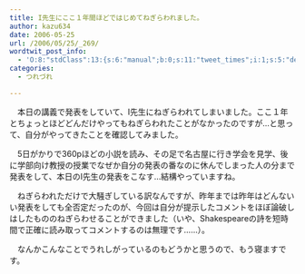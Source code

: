 ```yaml
---
title: I先生にここ１年間ほどではじめてねぎらわれました。
author: kazu634
date: 2006-05-25
url: /2006/05/25/_269/
wordtwit_post_info:
  - 'O:8:"stdClass":13:{s:6:"manual";b:0;s:11:"tweet_times";i:1;s:5:"delay";i:0;s:7:"enabled";i:1;s:10:"separation";s:2:"60";s:7:"version";s:3:"3.7";s:14:"tweet_template";b:0;s:6:"status";i:2;s:6:"result";a:0:{}s:13:"tweet_counter";i:2;s:13:"tweet_log_ids";a:1:{i:0;i:2379;}s:9:"hash_tags";a:0:{}s:8:"accounts";a:1:{i:0;s:7:"kazu634";}}'
categories:
  - つれづれ

---
```

<div class="section">
<p>
    　本日の講義で発表をしていて、I先生にねぎらわれてしまいました。ここ１年とちょっとほどどんだけやってもねぎらわれたことがなかったのですが…と思って、自分がやってきたことを確認してみました。
</p></p> 
  
<p>
    　5日がかりで360pほどの小説を読み、その足で名古屋に行き学会を見学、後に学部向け教授の授業でなぜか自分の発表の番なのに休んでしまった人の分まで発表をして、本日のI先生の発表をこなす…結構やっていますね。
</p></p> 
  
<p>
    　ねぎらわれただけで大騒ぎしている訳なんですが、昨年までは昨年はどんないい発表をしても全否定だったのが、今回は自分が提示したコメントをほぼ論破しはしたもののねぎらわせることができました（いや、Shakespeareの詩を短時間で正確に読み取ってコメントするのは無理です……）。
</p></p> 
  
<p>
    　なんかこんなことでうれしがっているのもどうかと思うので、もう寝ますです。
</p>
</div>